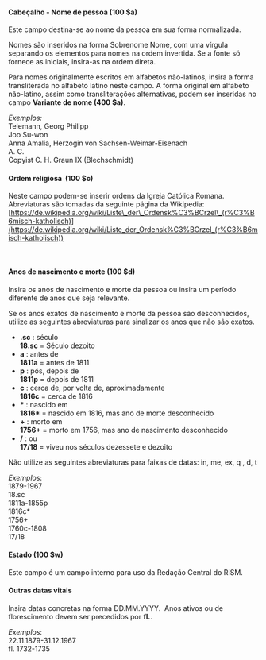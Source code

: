#### Cabeçalho - Nome de pessoa (100 $a)

Este campo destina-se ao nome da pessoa em sua forma normalizada.

Nomes são inseridos na forma Sobrenome Nome, com uma vírgula separando os elementos para nomes na ordem invertida. Se a fonte só fornece as iniciais, insira-as na ordem direta.

Para nomes originalmente escritos em alfabetos não-latinos, insira a forma transliterada no alfabeto latino neste campo. A forma original em alfabeto não-latino, assim como transliterações alternativas, podem ser inseridas no campo **Variante de nome (400 $a)**.  
  
_Exemplos:_  
Telemann, Georg Philipp  
Joo Su-won  
Anna Amalia, Herzogin von Sachsen-Weimar-Eisenach  
A. C.   
Copyist C. H. Graun IX (Blechschmidt)

#### Ordem religiosa&nbsp; (100 $c)

Neste campo podem-se inserir ordens da Igreja Católica Romana. Abreviaturas são tomadas da seguinte página da Wikipedia:  
[https://de.wikipedia.org/wiki/Liste\_der\_Ordensk%C3%BCrzel\_(r%C3%B6misch-katholisch)](https://de.wikipedia.org/wiki/Liste_der_Ordensk%C3%BCrzel_(r%C3%B6misch-katholisch))

&nbsp;

#### Anos de nascimento e morte (100 $d)

Insira os anos de nascimento e morte da pessoa ou insira um período diferente de anos que seja relevante.

Se os anos exatos de nascimento e morte da pessoa são desconhecidos, utilize as seguintes abreviaturas para sinalizar os anos que não são exatos.

- **.sc** : século  
**18.sc** = Século dezoito
- **a** : antes de  
**1811a** = antes de 1811
- **p** : pós, depois de  
**1811p** = depois de 1811
- **c** : cerca de, por volta de, aproximadamente  
**1816c** = cerca de 1816
- **\*** : nascido em  
**1816\*** = nascido em 1816, mas ano de morte desconhecido
- **+** : morto em  
**1756+** = morto em 1756, mas ano de nascimento desconhecido
- **/** : ou  
**17/18** = viveu nos séculos dezessete e dezoito

Não utilize as seguintes abreviaturas para faixas de datas: in, me, ex, q , d, t

_Exemplos_:  
1879-1967  
18.sc  
1811a-1855p  
1816c\*  
1756+  
1760c-1808  
17/18

#### Estado (100 $w)

Este campo é um campo interno para uso da Redação Central do RISM.

#### Outras datas vitais

Insira datas concretas na forma DD.MM.YYYY.&nbsp; Anos ativos ou de florescimento devem ser precedidos por **fl.**.  
  
_Exemplos_:   
22.11.1879-31.12.1967  
fl. 1732-1735